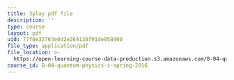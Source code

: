 ```yaml
---
title: 3play pdf file
description: ''
type: course
layout: pdf
uid: 77f0e32763e0d2e264138f91de958900
file_type: application/pdf
file_location: >-
  https://open-learning-course-data-production.s3.amazonaws.com/8-04-quantum-physics-i-spring-2016/77f0e32763e0d2e264138f91de958900_Cb_3sOYLjUI.pdf
course_id: 8-04-quantum-physics-i-spring-2016
---
```

